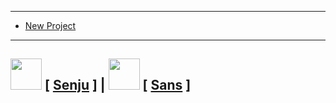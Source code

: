 ---

- [New Project](https://stealy.cc)

-----
[<img height="50" src="https://avatars.githubusercontent.com/u/90538064?v=4">](https://github.com/senju-sh) [ [Senju](https://github.com/senju-sh) ] | [<img height="50" src="https://avatars.githubusercontent.com/u/99873347?v=4">](https://github.com/002-sans) [ [Sans](https://github.com/002-sans) ]
-
